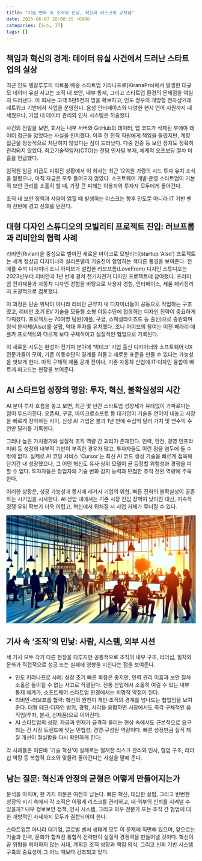 ```yaml
---
title: "기술 변화 속 조직의 민낯, 혁신과 리스크의 교차점"
date: 2025-06-07 20:00:35 +0900
categories: [뉴스, IT]
tags: []
---
```


## 책임과 혁신의 경계: 데이터 유실 사건에서 드러난 스타트업의 실상

최근 인도 벵갈루루의 식료품 배송 스타트업 키라나프로(KiranaPro)에서 발생한 대규모 데이터 유실 사고는 조직 내 보안, 내부 통제, 그리고 스타트업 환경의 문제점을 여실히 드러낸다. 이 회사는 고객 5만5천여 명을 확보하고, 인도 정부의 개방형 전자상거래 네트워크 기반에서 사업을 운영한다. 음성 인터페이스와 다양한 현지 언어 지원까지 내세웠으나, 기업 내 데이터 관리와 인사 시스템은 허술했다.

사건의 전말을 보면, 회사는 내부 서버와 GitHub의 데이터, 앱 코드가 삭제된 후에야 데이터 접근을 잃었다는 사실을 인지했다. 이후 한 전직 직원에게 책임을 돌렸지만, 계정 접근을 정상적으로 차단하지 않았다는 점이 드러났다. 다중 인증 등 보안 장치도 정확히 관리되지 않았다. 최고기술책임자(CTO)는 전담 인사팀 부재, 체계적 오프보딩 절차 미흡을 언급했다.

임직원 임금 지급도 미뤄진 상황에서 이 회사는 최근 12억원 가량의 시드 투자 유치 소식을 알렸으나, 아직 자금은 모두 들어오지 않았다. 소프트웨어 개발·운영 스타트업이 기본적 보안 관리를 소홀히 할 때, 가장 큰 피해는 이용자와 투자자 모두에게 돌아간다. 

조직 내 보안 정책과 사람이 얽힐 때 발생하는 리스크는 향후 인도뿐 아니라 IT 기반 벤처 전반에 경고 신호를 던진다.

## 대형 디자인 스튜디오의 모빌리티 프로젝트 진입: 러브프롬과 리비안의 협력 사례

리비안(Rivian)을 중심으로 벌어진 새로운 마이크로 모빌리티(startup ‘Also’) 프로젝트는 세계 정상급 디자이너와 실리콘밸리 기술진이 협업하는 색다른 풍경을 보여준다. 전 애플 수석 디자이너 조니 아이브가 설립한 러브프롬(LoveFrom) 디자인 스튜디오는 2023년부터 리비안과 1년 반에 걸쳐 전기자전거 디자인 프로젝트에 참여했다. 프리미엄 전자제품과 자동차 디자인 경험을 바탕으로 사용자 경험, 인터페이스, 제품 패키징까지 포괄적으로 검토했다.

이 과정은 단순 위탁이 아니라 리비안 근무지 내 디자이너들이 공동으로 작업하는 구조였고, 리비안 초기 EV 기술을 모듈형 소형 이동수단에 접목하는 디자인 전략이 중요하게 다뤄졌다. 프로젝트는 70여명 팀원(애플, 구글, 스페셜라이즈드 등 출신)으로 증원되며 정식 분사체(Also)를 설립, 억대 투자를 유치했다. 조니 아이브의 참여는 이전 페라리·애플카 프로젝트와 다르게 보다 구체적이고 실질적인 협업으로 기록된다.

이 새로운 시도는 완성차·전기차 분야에 ‘빅테크’ 기업 출신 디자이너와 소프트웨어·UX 전문가들이 모여, 기존 이동수단의 경계를 허물고 새로운 표준을 만들 수 있다는 가능성을 엿보게 한다. 아직 구체적 제품 공개 전이나, 기존 자동차 산업에 IT·디자인 융합이 빠르게 파고드는 현장을 보여준다.

## AI 스타트업 성장의 명암: 투자, 혁신, 불확실성의 시간

AI 분야 투자 흐름을 놓고 보면, 최근 몇 년간 스타트업 성장세가 유례없이 가파르다는 점이 두드러진다. 오픈AI, 구글, 마이크로소프트 등 대기업이 기술을 연이어 내놓고 시장을 빠르게 장악하는 사이, 신생 AI 기업은 불과 1년 만에 수십억 달러 가치 및 연수익 수천만 달러를 기록한다.

그러나 높은 가치평가와 실질적 조직 역량 간 괴리가 존재한다. 인력, 안전, 경영 인프라 미비 등 성장의 내부적 기반이 부족한 경우가 많고, 투자자들도 이런 점을 염두에 둘 수밖에 없다. 실제로 AI 코딩 서비스 ‘Cursor’는 최신 AI 코드 생성 기술을 빠르게 접목해 단기간 내 성장했으나, 그 어떤 혁신도 유사·상위 모델이 곧 등장할 위험성과 경쟁을 피할 수 없다. 투자자들은 창업자의 기술 변화 감지 능력과 민첩한 조직 전환 역량에 주목한다.

이러한 상황은, 성공 가능성과 동시에 레거시 기업의 위협, 빠른 진화의 불확실성이 공존하는 시기임을 시사한다. AI 산업 내에서는 기존 시장 진입 장벽이 낮아진 대신, 지속적 경쟁 우위 확보가 더욱 어렵고, 혁신에서 뒤처질 시 사업 자체가 무너질 수 있다.

![이른 아침 창업 사무실에서 열정적으로 일하는 개발자와 디자이너들](assets/img/2025-06-07-4eefd890-7883-4bda-b872-fb8341e5c192/1749294088642.png)

## 기사 속 ‘조직’의 민낯: 사람, 시스템, 외부 시선

세 기사 모두 각기 다른 현장을 다루지만 공통적으로 조직의 내부 구조, 리더십, 절차와 문화가 직접적으로 성공 또는 실패에 영향을 미친다는 점을 보여준다.

- 인도 키라나프로 사례: 성장 초기 빠른 확장은 좋지만, 인력 관리 미흡과 보안 절차 소홀은 돌이킬 수 없는 사고로 직결된다. 전통 산업에서 소홀히 여길 수 있는 내부 통제 체계가, 소프트웨어 스타트업 환경에서는 치명적 약점이 된다.
- 리비안-러브프롬 협력: 혁신의 원천이 개인·조직의 경계를 넘나드는 협업임을 보여준다. 대형 테크·디자인 범위, 경험, 시각을 융합하면 시장에서도 즉각 구체적인 움직임(투자, 분사, 신제품)으로 이어진다.
- AI 스타트업의 성장: 자금과 인재가 급격히 몰리는 현상 속에서도 근본적으로 요구되는 건 시장 트렌드에 맞는 민첩성, 경영·구성원 역량이다. 빠른 성장만큼 질적 체질 개선이 절실함을 다시 확인하게 한다.

각 사례들은 이른바 ‘기술 혁신’이 실제로는 철저한 리스크 관리와 인사, 협업 구조, 리더십 역량 등 복합적 요소와 맞물려 돌아간다는 사실을 말해 준다.

## 남는 질문: 혁신과 안정의 균형은 어떻게 만들어지는가

분석을 마치며, 한 가지 의문은 여전히 남는다. 빠른 혁신, 대담한 실험, 그리고 빈번한 성장의 시기 속에서 각 조직은 어떻게 리스크를 관리하고, 내·외부의 신뢰를 지켜낼 수 있을까? 내부 정보보안 정책, 인사 시스템, 그리고 외부 전문가 또는 조직 간 협업에 대한 개방적인 자세까지 모두가 결합되어야 한다.

스타트업뿐 아니라 대기업, 글로벌 벤처 생태계 모두 이 문제에 직면해 있으며, 앞으로는 기술과 인력, 문화가 합쳐진 통합적 전략만이 실질적 경쟁력을 만들어낼 것이다. 혁신이 곧 위험을 의미하지 않는 시대, 계획된 조직 성장과 책임 의식, 그리고 신뢰 기반 시스템 구축의 중요성이 그 어느 때보다 강조되고 있다.